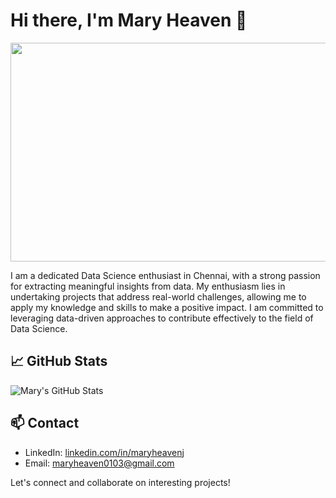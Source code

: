 # Hi there, I'm Mary Heaven 👋

<img src="https://miro.medium.com/v2/resize:fit:1200/1*DsIpnvUFCtKFEXCWLx3g5Q.gif" height="350" width="1000"/>

I am a dedicated Data Science enthusiast in Chennai, with a strong passion for extracting meaningful insights from data. My enthusiasm lies in undertaking projects that address real-world challenges, allowing me to apply my knowledge and skills to make a positive impact. I am committed to leveraging data-driven approaches to contribute effectively to the field of Data Science.

## 📈 GitHub Stats

![Mary's GitHub Stats](https://github-readme-stats.vercel.app/api?username=MaryHeaven-J&show_icons=true&theme=dark)

## 📫 Contact

- LinkedIn: [linkedin.com/in/maryheavenj](https://linkedin.com/in/maryheavenj)
- Email: [maryheaven0103@gmail.com](mailto:maryheaven0103@gmail.com)

Let's connect and collaborate on interesting projects!
